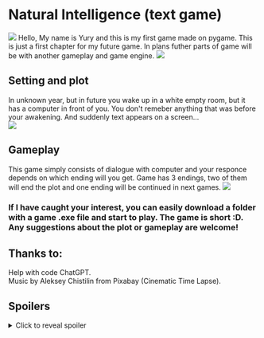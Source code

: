 # Natural Intelligence (text game)
![](https://imgpanda.com/upload/ib/6SU1JbQZEA.png)
Hello, My name is Yury and this is my first game made on pygame. This is just a first chapter for my future game.
In plans futher parts of game will be with another gameplay and game engine.
![](https://www.pygame.org/docs/_images/pygame_logo.png)
## Setting and plot 
In unknown year, but in future you wake up in a white empty room, but it has a computer in front of you. You don't remeber anything that was before your awakening. And suddenly text appears on a screen...   
![](https://imgpanda.com/upload/ib/9LNiim9QiO.png)
## Gameplay
This game simply consists of dialogue with computer and your responce depends on which ending will you get. Game has 3 endings, two of them will end the plot and one ending will be continued in next games.
![](https://imgpanda.com/upload/ib/9LNiim9QiO.png)
### If I have caught your interest, you can easily download a folder with a game .exe file and start to play. The game is short :D. Any suggestions about the plot or gameplay are welcome!
## Thanks to:
Help with code ChatGPT.<br>
Music by Aleksey Chistilin from Pixabay (Cinematic Time Lapse).
## Spoilers
<details>
  <summary>Click to reveal spoiler</summary>
  In this game, I attempted to explore the theme of Artificial Intelligence, suggesting that in the future, people will create an AI capable of perceiving itself as human without ever realizing it is a replicant. The player wakes up in a final testing room designed to determine the effectiveness of the software in replicating the essence of a human 'soul.' The main plot twist of the game reveals that, initially, the player believes they are controlling a human character, but in truth, they have been playing as a replicant. My final goal was to make the player think about Artificial Intelligence in a different, more futuristic way. I hope you like'd my game, or at least understand my main idea :D
</details>
